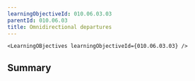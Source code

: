 ```yaml
---
learningObjectiveId: 010.06.03.03
parentId: 010.06.03
title: Omnidirectional departures
---
```


```tsx eval
<LearningOBjectives learningObjectiveId={010.06.03.03} />
```

## Summary
